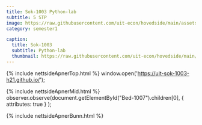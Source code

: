 ```yaml
---
title: Sok-1003 Python-lab
subtitle: 5 STP
image: https://raw.githubusercontent.com/uit-econ/hovedside/main/assets/img/Sok-1003.jpg
category: semester1

caption:
  title: Sok-1003
  subtitle: Python-lab
  thumbnail: https://raw.githubusercontent.com/uit-econ/hovedside/main/assets/img/Sok-1003.jpg
---
```

{% include nettsideApnerTop.html %}
window.open('https://uit-sok-1003-h21.github.io/');

{% include nettsideApnerMid.html %} 
observer.observe(document.getElementById("Bed-1007").children[0], { attributes: true } );

{% include nettsideApnerBunn.html %}


